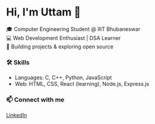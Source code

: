 # Hi, I'm Uttam 👋  

🎓 Computer Engineering Student @ IIIT Bhubaneswar  
💻 Web Development Enthusiast | DSA Learner  
🚀 Building projects & exploring open source  

### 🛠️ Skills  
- Languages: C, C++, Python, JavaScript  
- Web: HTML, CSS, React (learning), Node.js, Express.js  

### 📫 Connect with me  
[LinkedIn](https://www.linkedin.com/in/uttam-acharya-270b6025b/)  
